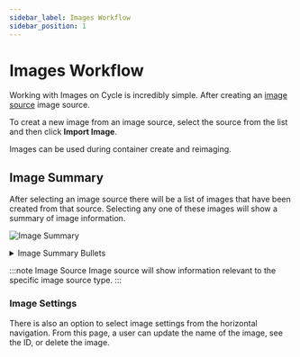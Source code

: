 ```yaml
---
sidebar_label: Images Workflow
sidebar_position: 1
---
```


# Images Workflow
Working with Images on Cycle is incredibly simple.  After creating an [image source](https://docs.cycle.io/docs/images/sources/sources-overview) image source.

To creat a new image from an image source, select the source from the list and then click **Import Image**.

Images can be used during container create and reimaging. 

## Image Summary

After selecting an image source there will be a list of images that have been created from that source.  Selecting any one of these images will show a summary of image information.  

![Image Summary](https://static.cycle.io/docs/images/image-summary.png)

<details>
<summary>Image Summary Bullets</summary>


Currently, these values are grouped into the following sections:

* Image Summary
    * Entrypoint
    * Command
    * Ports
    * Workdir
    * Signal Stop
    
* Image Source
    * source
    * target
    * size
    
* Container Usage
    * Name
    * Environment
    * State
    
* Environment Variables

* Volumes


</details>



:::note Image Source
Image source will show information relevant to the specific image source type.
:::



### Image Settings
There is also an option to select image settings from the horizontal navigation.  From this page, a user can update the name of the image, see the ID, or delete the image.

